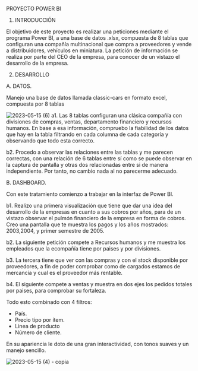 PROYECTO POWER BI

1. INTRODUCCIÓN

El objetivo de este proyecto es realizar una peticiones mediante el programa Power BI, a una base de datos .xlsx,
compuesta de 8 tablas que configuran una compañía multinacional que compra a proveedores y vende a distribuidores,
vehículos en miniatura. La petición de información se realiza por parte del CEO de la empresa, para conocer de un vistazo 
el desarrollo de la empresa.

2. DESARROLLO

A. DATOS.

Manejo una base de datos llamada classic-cars en formato excel, compuesta por 8 tablas


![2023-05-15 (6)](https://github.com/Carlosclementegarcia/w5-project_visualizacion/assets/129602687/46435468-5052-45d7-964e-98fff5da75ef)
a1.  Las 8 tablas configuran una clásica compañía con divisiones de compras, ventas, departamento financiero y recursos humanos.
 En base a esa información, compruebo la fiabilidad de los datos que hay en la tabla filtrando en cada columna de cada categoría
 y observando que todo esta correcto.
 
b2. Procedo a observar las relaciones entre las tablas y me parecen correctas, con una relación de 6 tablas entre sí como se puede
observar en la captura de pantalla y otras dos relacionadas entre si de manera independiente. Por tanto, no cambio nada al no
parecerme adecuado.

B. DASHBOARD.

Con este tratamiento comienzo a trabajar en la interfaz de Power BI.

b1. Realizo una primera visualización que tiene que dar una idea del desarrollo de la empresas en cuanto a sus cobros por años, 
para de un vistazo observar el pulmón financiero de la empresa en forma de cobros. Creo una pantalla que te muestra los pagos y 
los años mostrados: 2003,2004, y primer semestre de 2005.

b2. La siguiente petición compete a Recursos humanos y me muestra los empleados que la ecompañía tiene por paises y por divisiones.

b3. La tercera tiene que ver con las compras y con el stock disponible por proveedores, a fin de poder comprobar como de cargados estamos de mercancía y cual es el proveedor más rentable.

b4. El siguiente compete a ventas y muestra en dos ejes los pedidos totales por paises, para comprobar su fortaleza.

Todo esto combinado con 4 filtros:
- País.
- Precio tipo por ítem.
- Linea de producto
- Número de cliente.

En su apariencia le doto de una gran interactividad, con tonos suaves y un manejo sencillo.

![2023-05-15 (4) - copia](https://github.com/Carlosclementegarcia/w5-project_visualizacion/assets/129602687/685f656d-5943-45f9-b40f-98b738e86e5f)






